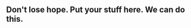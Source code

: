 Don't lose hope. Put your stuff here. We can do this.
-----------------------------------------------------
